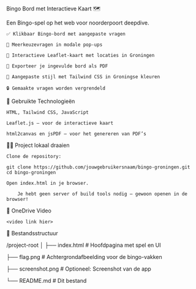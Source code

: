 Bingo Bord met Interactieve Kaart 🗺️

Een Bingo-spel op het web voor noorderpoort deepdive.

    ✅ Klikbaar Bingo-bord met aangepaste vragen
    
    🧠 Meerkeuzevragen in modale pop-ups
    
    📍 Interactieve Leaflet-kaart met locaties in Groningen
    
    📄 Exporteer je ingevulde bord als PDF
    
    🎨 Aangepaste stijl met Tailwind CSS in Groningse kleuren
    
    🔒 Gemaakte vragen worden vergrendeld
    
🔧 Gebruikte Technologieën

    HTML, Tailwind CSS, JavaScript
    
    Leaflet.js – voor de interactieve kaart
    
    html2canvas en jsPDF – voor het genereren van PDF’s

🧑‍💻 Project lokaal draaien

    Clone de repository:

    git clone https://github.com/jouwgebruikersnaam/bingo-groningen.git
    cd bingo-groningen

    Open index.html in je browser.

        Je hebt geen server of build tools nodig — gewoon openen in de browser!
        
🎥 OneDrive Video

    <video link hier>

📁 Bestandsstructuur

/project-root
│
├── index.html             # Hoofdpagina met spel en UI

├── flag.png               # Achtergrondafbeelding voor de bingo-vakken

├── screenshot.png         # Optioneel: Screenshot van de app

└── README.md              # Dit bestand
